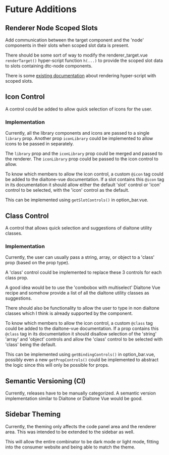 # Future Additions

## Renderer Node Scoped Slots

Add communication between the target component and the 'node' components in their slots
when scoped slot data is present.

There should be some sort of way to modify the renderer_target.vue `renderTarget()` 
hyper-script function `h(...)` to provide the scoped slot data to slots containing
dtc-node components.

There is some 
[existing documentation](https://vuejs.org/guide/extras/render-function.html#rendering-slots)
about rendering hyper-script with scoped slots.

## Icon Control

A control could be added to allow quick selection of icons for the user.

### Implementation

Currently, all the library components and icons are passed to a single `library` prop. 
Another prop `iconLibrary` could be implemented to allow icons to be passed in separately.

The `library` prop and the `iconLibrary` prop could be merged and passed to the renderer.
The `iconLibrary` prop could be passed to the icon control to allow.

To know which members to allow the icon control, a custom `@icon` tag could be added
to the dialtone-vue documentation. If a slot contains this `@icon` tag in its documentation
it should allow either the default 'slot' control or 'icon' control to be selected, with
the 'icon' control as the default.

This can be implemented using `getSlotControls()` in option_bar.vue.

## Class Control

A control that allows quick selection and suggestions of dialtone utility classes.

### Implementation

Currently, the user can usually pass a string, array, or object to a 'class' prop
(based on the prop type).

A 'class' control could be implemented to replace these 3 controls for each class prop.

A good idea would be to use the 'combobox with multiselect' Dialtone Vue recipe and
somehow provide a list of all the dialtone utility classes as suggestions.

There should also be functionality to allow the user to type in non dialtone classes
which I think is already supported by the component.

To know which members to allow the icon control, a custom `@class` tag could be added
to the dialtone-vue documentation. If a prop contains this `@class` tag in its documentation
it should disallow selection of the 'string' 'array' and 'object' controls and
allow the 'class' control to be selected with 'class' being the default.

This can be implemented using `getBindingControls()` in option_bar.vue, possibly even
a new `getPropControls()` could be implemented to abstract the logic since
this will only be possible for props.

## Semantic Versioning (CI)

Currently, releases have to be manually categorized. A semantic version
implementation similar to Dialtone or Dialtone Vue would be good.

## Sidebar Theming

Currently, the theming only affects the code panel area and the renderer area.
This was intended to be extended to the sidebar as well.

This will allow the entire combinator to be dark mode or light mode, fitting into
the consumer website and being able to match the theme.
